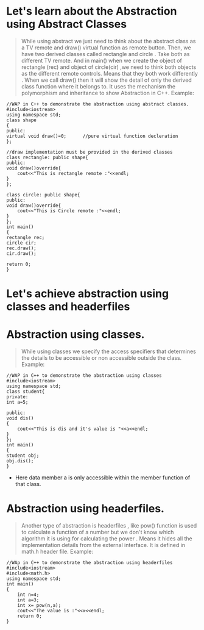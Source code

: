 # Let's learn about the Abstraction using Abstract Classes
>  While using abstract we just need to think about the abstract class as a TV remote and draw() virtual function as remote button.
> Then, we have two derived classes called rectangle and circle . Take both as different TV remote. And in main() when we create the object of rectangle (rec) and object of circle(cir) ,we need to think both objects as the different remote controls. Means that they both work differently . When we call draw() then it will show the detail of only the derived class function where it belongs to.
> It uses the mechanism the polymorphism and inheritance to show Abstraction in C++.
>Example:
```
//WAP in C++ to demonstrate the abstraction using abstract classes.
#include<iostream>
using namespace std;
class shape
{
public:
virtual void draw()=0;      //pure virtual function decleration
};

//draw implementation must be provided in the derived classes
class rectangle: public shape{
public:
void draw()override{
    cout<<"This is rectangle remote :"<<endl;
}
};

class circle: public shape{
public:
void draw()override{
    cout<<"This is Circle remote :"<<endl;
}
};
int main()
{
rectangle rec;
circle cir;
rec.draw();
cir.draw();

return 0;
}

```
# Let's achieve abstraction using classes and headerfiles
# Abstraction using classes.
> While using classes we specify the access specifiers that determines the details to be accessible or non accessible outside the class.
>Example:
```
//WAP in C++ to demonstrate the abstraction using classes
#include<iostream>
using namespace std;
class student{
private:
int a=5;

public:
void dis()
{
    cout<<"This is dis and it's value is "<<a<<endl;
}
};
int main()
{
student obj;
obj.dis();
}
```
- Here data member a is only accessible within the member function of that class.

# Abstraction using headerfiles.
> Another type of abstraction is headerfiles , like pow() function is used to calculate a function of a number but we don't know which algorithm it is using for calculating the power . Means it hides all the implementation details from the external interface.
> It is defined in math.h header file.
>Example:
```
//WAp in C++ to demonstrate the abstraction using headerfiles
#include<iostream>
#include<math.h>
using namespace std;
int main()
{
    int n=4;
    int a=3;
    int x= pow(n,a);
    cout<<"The value is :"<<x<<endl;
    return 0;
}
```